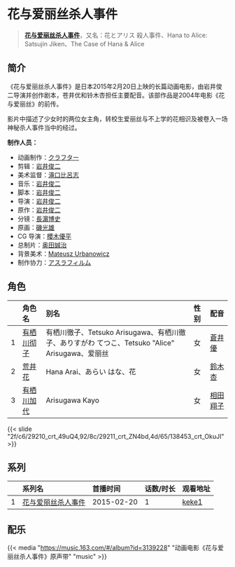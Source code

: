 # 花与爱丽丝杀人事件


> <u>**[花与爱丽丝杀人事件](https://bgm.tv/subject/115732)**</u>，又名：花とアリス 殺人事件、Hana to Alice: Satsujin Jiken、The Case of Hana &amp; Alice

## 简介

《花与爱丽丝杀人事件》是日本2015年2月20日上映的长篇动画电影，由岩井俊二导演并创作剧本，苍井优和铃木杏担任主要配音。该部作品是2004年电影《花与爱丽丝》的前传。

影片中描述了少女时的两位女主角，转校生爱丽丝与不上学的花相识及被卷入一场神秘杀人事件当中的经过。 

**制作人员：**
- 动画制作：[クラフター](https://bgm.tv/person/17664)
- 剪辑：[岩井俊二](https://bgm.tv/person/15860)
- 美术监督：[滝口比呂志](https://bgm.tv/person/9775)
- 音乐：[岩井俊二](https://bgm.tv/person/15860)
- 脚本：[岩井俊二](https://bgm.tv/person/15860)
- 导演：[岩井俊二](https://bgm.tv/person/15860)
- 原作：[岩井俊二](https://bgm.tv/person/15860)
- 分镜：[長濵博史](https://bgm.tv/person/729)
- 原画：[磯光雄](https://bgm.tv/person/3147)
- CG 导演：[櫻木優平](https://bgm.tv/person/20224)
- 总制片：[奥田誠治](https://bgm.tv/person/19591)
- 背景美术：[Mateusz Urbanowicz](https://bgm.tv/person/58044)
- 制作协力：[アスラフィルム](https://bgm.tv/person/60191)

## 角色

|     |   角色名   |   别名  | 性别 |  配音  |
|:--- |:------  |:----      |:---  |:--   |
| 1 | [有栖川彻子](https://bgm.tv/character/29210) | 有栖川徹子、Tetsuko Arisugawa、有栖川徹子、ありすがわ てつこ、Tetsuko &quot;Alice&quot; Arisugawa、爱丽丝 | 女 | [蒼井優](https://bgm.tv/person/13102) |
| 2 | [荒井花](https://bgm.tv/character/29211) | Hana Arai、あらい はな、花 | 女 | [鈴木杏](https://bgm.tv/person/4553) |
| 3 | [有栖川加代](https://bgm.tv/character/138453) | Arisugawa Kayo | 女 | [相田翔子](https://bgm.tv/person/57204) |

{{< slide "2f/c6/29210_crt_49uQ4,92/8c/29211_crt_ZN4bd,4d/65/138453_crt_OkuJI" >}}

## 系列

|     | 系列名       | 首播时间       | 话数/时长 | 观看地址                                                     |
| :-- | :-------- | :--------- | :---- | :------------------------------------------------------- |
| 1   |[花与爱丽丝杀人事件](https://bgm.tv/subject/115732)| 2015-02-20 | 1     | [keke1](https://www.keke1.app/play/179143-4-203010.html) |


## 配乐

{{< media "https://music.163.com/#/album?id=3139228"
"动画电影《花与爱丽丝杀人事件》原声带"
"music" >}}
